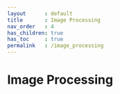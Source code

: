 ```yaml
---
layout      : default
title       : Image Processing
nav_order   : 4
has_children: true
has_toc     : true
permalink   : /image_processing
---
```


# Image Processing
